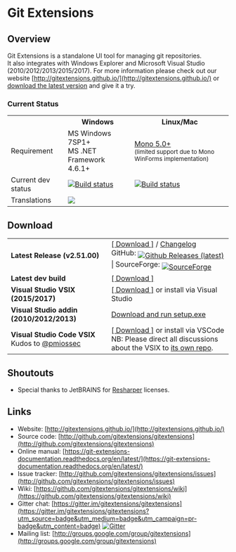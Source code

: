 # Git Extensions

 


## Overview

Git Extensions is a standalone UI tool for managing git repositories.<br />
It also integrates with Windows Explorer and Microsoft Visual Studio (2010/2012/2013/2015/2017). For more information please check out our website [http://gitextensions.github.io/](http://gitextensions.github.io/) or [download the latest version](https://github.com/gitextensions/gitextensions/releases/latest) and give it a try.

### Current Status

<table>
  <tr>
    <th>&nbsp;</th>
    <th>Windows</th>
    <th>Linux/Mac</th>
  </tr>
  <tr>
    <td>Requirement</td>
    <td>MS Windows 7SP1+ <br/>MS .NET Framework 4.6.1+</td>
    <td><a href="http://www.mono-project.com/download/">Mono 5.0+</a> <br /><small>(limited support due to Mono WinForms implementation)</s,all></td>
  </tr>
  <tr>
    <td>Current dev status</td>
    <td><a href="https://ci.appveyor.com/project/gitextensions/gitextensions/branch/master"><img alt="Build status" src="https://ci.appveyor.com/api/projects/status/yo5kw7sl6da8danr/branch/master?svg=true" style="max-width:100%;"></a></td>
    <td><a href="https://travis-ci.org/gitextensions/gitextensions"><img alt="Build status" src="https://travis-ci.org/gitextensions/gitextensions.svg?branch=master" style="max-width:100%;"></a></td>
  </tr>
  <tr>
    <td>Translations</td>
    <td colspan=2><a target="_blank" style="text-decoration:none; color:black; font-size:66%" href="https://www.transifex.com/projects/p/git-extensions" 
title="See more information on Transifex.com"><img src="https://ds0k0en9abmn1.cloudfront.net/static/charts/images/tx-logo-micro.646b0065fce6.png" ></a></td>
  </tr>

</table>


## Download

<table>
  <tr>
    <td><strong>Latest Release (v2.51.00)</strong></td>
    <td><a href="https://github.com/gitextensions/gitextensions/releases/latest">[ Download ]</a> / <a href="GitUI/Resources/ChangeLog.md#version-25100-28-jan-2018">Changelog</a><br />
        GitHub: <a href="https://github.com/gitextensions/gitextensions/releases/latest" rel="nofollow" style="vertical-align: -webkit-baseline-middle;"><img src="https://img.shields.io/github/downloads/gitextensions/gitextensions/latest/total.svg?maxAge=86400" alt="Github Releases (latest)"></a> | SourceForge: <a href="https://sourceforge.net/projects/gitextensions/" rel="nofollow" style="vertical-align: -webkit-baseline-middle;"><img src="https://img.shields.io/sourceforge/dm/gitextensions.svg" alt="SourceForge"></a></td>
  </tr>
  <tr>
    <td><strong>Latest dev build</strong></td>
    <td><a href="https://ci.appveyor.com/project/gitextensions/gitextensions/branch/master/artifacts">[ Download ]</a></td>
  </tr>
  <tr>
    <td><strong>Visual Studio VSIX (2015/2017)</strong></td>
    <td><a href="https://marketplace.visualstudio.com/items?itemName=HenkWesthuis.GitExtensions">[ Download ]</a> or install via Visual Studio</td>
  </tr>
  <tr>
    <td><strong>Visual Studio addin (2010/2012/2013)</strong></td>
    <td><a href="https://github.com/gitextensions/gitextensions/releases/latest">Download and run setup.exe</a></td>
  </tr>
  <tr>
    <td><strong>Visual Studio Code VSIX</strong><br />Kudos to <a href="/pmiossec" class="author text-inherit">@pmiossec</a></td>
    <td><a href="https://marketplace.visualstudio.com/items?itemName=pmiossec.vscode-gitextensions">[ Download ]</a> or install via VSCode<br />
      NB: Please direct all discussions about the VSIX to <a href="https://github.com/pmiossec/vscode-gitextensions">its own repo</a>.</td>
  </tr></table>




## Shoutouts
 * Special thanks to JetBRAINS for [Resharper](https://www.jetbrains.com/resharper/) licenses.


## Links

* Website: [http://gitextensions.github.io/](http://gitextensions.github.io/)
* Source code: [http://github.com/gitextensions/gitextensions](http://github.com/gitextensions/gitextensions)
* Online manual: [https://git-extensions-documentation.readthedocs.org/en/latest/](https://git-extensions-documentation.readthedocs.org/en/latest/)
* Issue tracker: [http://github.com/gitextensions/gitextensions/issues](http://github.com/gitextensions/gitextensions/issues)
* Wiki: [https://github.com/gitextensions/gitextensions/wiki](https://github.com/gitextensions/gitextensions/wiki)
* Gitter chat: [https://gitter.im/gitextensions/gitextensions](https://gitter.im/gitextensions/gitextensions?utm_source=badge&utm_medium=badge&utm_campaign=pr-badge&utm_content=badge) [![Gitter](https://badges.gitter.im/Join%20Chat.svg)](https://gitter.im/gitextensions/gitextensions?utm_source=badge&utm_medium=badge&utm_campaign=pr-badge&utm_content=badge) 
* Mailing list: [http://groups.google.com/group/gitextensions](http://groups.google.com/group/gitextensions)

